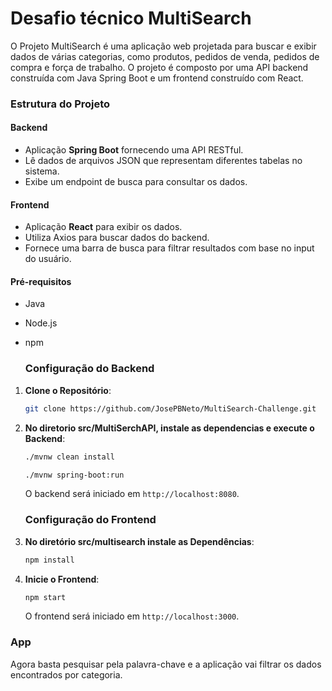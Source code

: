 # Desafio técnico MultiSearch
O Projeto MultiSearch é uma aplicação web projetada para buscar e exibir dados de várias categorias, como produtos, pedidos de venda, pedidos de compra e força de trabalho. O projeto é composto por uma API backend construída com Java Spring Boot e um frontend construído com React.
### Estrutura do Projeto
#### Backend
- Aplicação **Spring Boot** fornecendo uma API RESTful.
- Lê dados de arquivos JSON que representam diferentes tabelas no sistema.
- Exibe um endpoint de busca para consultar os dados.

#### Frontend
- Aplicação **React** para exibir os dados.
- Utiliza Axios para buscar dados do backend.
- Fornece uma barra de busca para filtrar resultados com base no input do usuário.

#### Pré-requisitos
- Java 
- Node.js
- npm

  ### Configuração do Backend
1. **Clone o Repositório**:
    ```bash
    git clone https://github.com/JosePBNeto/MultiSearch-Challenge.git
    ```
2. **No diretorio src/MultiSerchAPI, instale as dependencias e execute o Backend**:
    ```bash
    ./mvnw clean install  
    ```
   ```bash
   ./mvnw spring-boot:run
   ```
   O backend será iniciado em `http://localhost:8080`.

   ### Configuração do Frontend
1. **No diretório src/multisearch instale as Dependências**:
    ```bash
    npm install
    ```

2. **Inicie o Frontend**:
    ```bash
    npm start
    ```
   O frontend será iniciado em `http://localhost:3000`.

### App
Agora basta pesquisar pela palavra-chave e a aplicação vai filtrar os dados encontrados por categoria.


   
